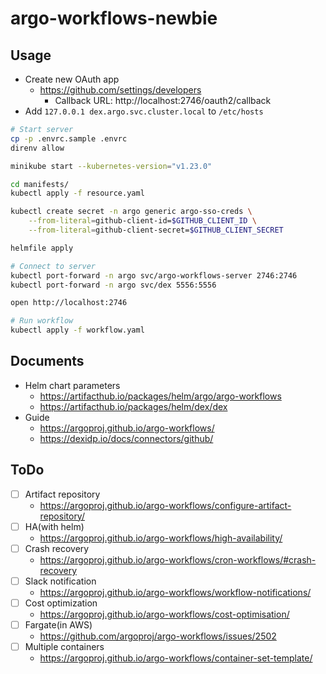 # argo-workflows-newbie

## Usage

- Create new OAuth app
  - https://github.com/settings/developers
    - Callback URL: http://localhost:2746/oauth2/callback
- Add `127.0.0.1 dex.argo.svc.cluster.local` to `/etc/hosts`

```sh
# Start server
cp -p .envrc.sample .envrc
direnv allow

minikube start --kubernetes-version="v1.23.0"

cd manifests/
kubectl apply -f resource.yaml

kubectl create secret -n argo generic argo-sso-creds \
    --from-literal=github-client-id=$GITHUB_CLIENT_ID \
    --from-literal=github-client-secret=$GITHUB_CLIENT_SECRET

helmfile apply

# Connect to server
kubectl port-forward -n argo svc/argo-workflows-server 2746:2746
kubectl port-forward -n argo svc/dex 5556:5556

open http://localhost:2746

# Run workflow
kubectl apply -f workflow.yaml
```

## Documents

- Helm chart parameters
  - https://artifacthub.io/packages/helm/argo/argo-workflows
  - https://artifacthub.io/packages/helm/dex/dex
- Guide
  - https://argoproj.github.io/argo-workflows/
  - https://dexidp.io/docs/connectors/github/

## ToDo

- [ ] Artifact repository
  - https://argoproj.github.io/argo-workflows/configure-artifact-repository/
- [ ] HA(with helm)
  - https://argoproj.github.io/argo-workflows/high-availability/
- [ ] Crash recovery
  - https://argoproj.github.io/argo-workflows/cron-workflows/#crash-recovery
- [ ] Slack notification
  - https://argoproj.github.io/argo-workflows/workflow-notifications/
- [ ] Cost optimization
  - https://argoproj.github.io/argo-workflows/cost-optimisation/
- [ ] Fargate(in AWS)
  - https://github.com/argoproj/argo-workflows/issues/2502
- [ ] Multiple containers
  - https://argoproj.github.io/argo-workflows/container-set-template/
